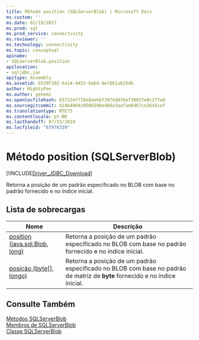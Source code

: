 ```yaml
---
title: Método position (SQLServerBlob) | Microsoft Docs
ms.custom: ''
ms.date: 01/19/2017
ms.prod: sql
ms.prod_service: connectivity
ms.reviewer: ''
ms.technology: connectivity
ms.topic: conceptual
apiname:
- SQLServerBlob.position
apilocation:
- sqljdbc.jar
apitype: Assembly
ms.assetid: b520f192-6a14-4453-babd-8e7861ab25d6
author: MightyPen
ms.author: genemi
ms.openlocfilehash: 63722ef778e8aebbf3974d076ef3085fe8c2f7a0
ms.sourcegitcommit: b2464064c0566590e486a3aafae6d67ce2645cef
ms.translationtype: MTE75
ms.contentlocale: pt-BR
ms.lasthandoff: 07/15/2019
ms.locfileid: "67976339"
---
```

# <a name="position-method-sqlserverblob"></a>Método position (SQLServerBlob)
[!INCLUDE[Driver_JDBC_Download](../../../includes/driver_jdbc_download.md)]

  Retorna a posição de um padrão especificado no BLOB com base no padrão fornecido e no índice inicial.  
  
## <a name="overload-list"></a>Lista de sobrecargas  
  
|Nome|Descrição|  
|----------|-----------------|  
|[position (java.sql.Blob, long)](../../../connect/jdbc/reference/position-method-java-sql-blob-long.md)|Retorna a posição de um padrão especificado no BLOB com base no padrão fornecido e no índice inicial.|  
|[posição (byte&#91;&#93;, longo)](../../../connect/jdbc/reference/position-method-byte-long.md)|Retorna a posição de um padrão especificado no BLOB com base no padrão de matriz de **byte** fornecido e no índice inicial.|  
  
## <a name="see-also"></a>Consulte Também  
 [Métodos SQLServerBlob](../../../connect/jdbc/reference/sqlserverblob-methods.md)   
 [Membros de SQLServerBlob](../../../connect/jdbc/reference/sqlserverblob-members.md)   
 [Classe SQLServerBlob](../../../connect/jdbc/reference/sqlserverblob-class.md)  
  
  
